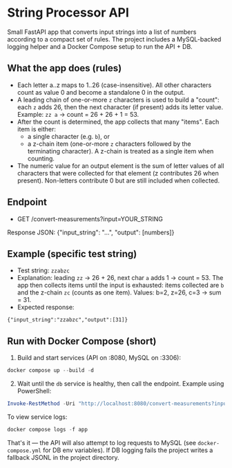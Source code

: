 # String Processor API

Small FastAPI app that converts input strings into a list of numbers according to a compact set of rules. The project includes a MySQL-backed logging helper and a Docker Compose setup to run the API + DB.

## What the app does (rules)
- Each letter a..z maps to 1..26 (case-insensitive). All other characters count as value 0 and become a standalone 0 in the output.
- A leading chain of one-or-more `z` characters is used to build a "count": each `z` adds 26, then the next character (if present) adds its letter value. Example: `zz a` → count = 26 + 26 + 1 = 53.
- After the count is determined, the app collects that many "items". Each item is either:
	- a single character (e.g. `b`), or
	- a z-chain item (one-or-more `z` characters followed by the terminating character). A z-chain is treated as a single item when counting.
- The numeric value for an output element is the sum of letter values of all characters that were collected for that element (z contributes 26 when present). Non-letters contribute 0 but are still included when collected.

## Endpoint
- GET /convert-measurements?input=YOUR_STRING

Response JSON: {"input_string": "...", "output": [numbers]}

## Example (specific test string)
- Test string: `zzabzc`
- Explanation: leading `zz` → 26 + 26, next char `a` adds 1 → count = 53. The app then collects items until the input is exhausted: items collected are `b` and the z-chain `zc` (counts as one item). Values: b=2, z=26, c=3 → sum = 31.
- Expected response:

```
{"input_string":"zzabzc","output":[31]}
```

## Run with Docker Compose (short)
1. Build and start services (API on :8080, MySQL on :3306):

```powershell
docker compose up --build -d
```

2. Wait until the `db` service is healthy, then call the endpoint. Example using PowerShell:

```powershell
Invoke-RestMethod -Uri "http://localhost:8080/convert-measurements?input=zzabzc" -Method GET | ConvertTo-Json
```

To view service logs:

```powershell
docker compose logs -f app
```

That's it — the API will also attempt to log requests to MySQL (see `docker-compose.yml` for DB env variables). If DB logging fails the project writes a fallback JSONL in the project directory.

